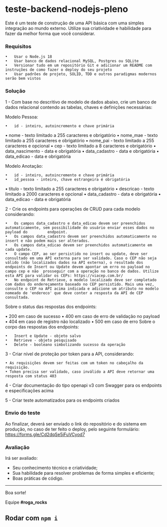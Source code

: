 # teste-backend-nodejs-pleno

Este é um teste de construção de uma API básica com uma simples integração ao mundo externo. Utilize sua criatividade e habilidade para fazer da melhor forma que você considerar.

### Requisitos

    •	Usar o Node.js 18
    •	Usar banco de dados relacional MySQL, Postgres ou SQLite
    •	Versionar tudo em um repositório Git e adicionar um README com instruções de como fazer o deploy do seu projeto
    •	Usar padrões de projeto, SOLID, TDD e outros paradigmas modernos serão bem vistos

### Solução

1 - Com base no descritivo de modelo de dados abaixo, crie um banco de dados relacional contendo as tabelas, chaves e definições necessárias:

Modelo Pessoa:

    •	id - inteiro, autoincremento e chave primária

• nome - texto limitado a 255 caracteres e obrigatório
• nome_mae - texto limitado a 255 caracteres e obrigatório
• nome_pai - texto limitado a 255 caracteres e opcional
• cep - texto limitado a 8 caracteres e obrigatório
• data_nascimento - data e obrigatória
• data_cadastro - data e obrigatória
• data_edicao - data e obrigatória

Modelo Anotação:

    •	id - inteiro, autoincremento e chave primária
    •	id_pessoa - inteiro, chave estrangeira é obrigatória

• titulo - texto limitado a 255 caracteres e obrigatório
• descricao - texto limitado a 2000 caracteres e opcional
• data_cadastro - data e obrigatória
• data_edicao - data e obrigatória

2 - Crie os endpoints para operações de CRUD para cada modelo considerando:

    •	Os campos data_cadastro e data_edicao devem ser preenchidos automaticamente, sem possibilidade do usuário enviar esses dados no payload do 		   endpoint.
    •	Os campos data_cadastro devem ser preenchidos automaticamente no insert e não podem mais ser alterados.
    •	Os campos data_edicao devem ser preenchidos automaticamente em cada update.
    •	O campo CEP, ao ser persistido no insert ou update, deve ser consultado em uma API externa para ser validado. Caso o CEP não seja válido (não localizados dados na API externa), o resultado dos endpoints de Insert ou Update devem apontar um erro no payload no campo cep e não  prosseguir com a operação no banco de dados. Utilize esta API para validar os CEPs: https://viacep.com.br/
    •	No endpoint de Retrieve, o modelo localizado deve ser completado com dados do endereçamento baseado no CEP persistido. Mais uma vez, 			consulte o CEP na API acima indicada e adicione um atributo no modelo nomeado de 'endereco' que deve conter a resposta da API de CEP 			consultada.

Sobre o status das respostas dos endpoints:

• 200 em caso de sucesso
• 400 em caso de erro de validação no payload
• 404 em caso de registro não localizado
• 500 em caso de erro
Sobre o corpo das respostas dos endpoints:

    •	Insert e Update - objeto salvo
    •	Retrieve - objeto pesquisado
    •	Delete - booleano simbolizando sucesso da operação

3 - Criar nível de proteção por token para a API, considerando:

    • As requisições devem ser feitas com um token no cabeçalho da requisição.
    • Token precisa ser validado, caso inválido a API deve retornar uma resposta com status 403

4 - Criar documentação do tipo openapi v3 com Swagger para os endpoints e especificações acima

5 - Criar teste automatizados para os endpoints criados

### Envio do teste

Ao finalizar, deverá ser enviado o link do repositório e do sistema em produção, no caso de ter feito o deploy, pelo seguinte formulário: https://forms.gle/Cd2dqSe5iFuVCyod7

### Avaliação

Irá ser avaliado:

- Seu conhecimento técnico e criatividade;
- Sua habilidade para resolver problemas de forma simples e eficiente;
- Boas práticas de código.

---

Boa sorte!

Equipe **#roga_rocks**

## Rodar com `npm i`
